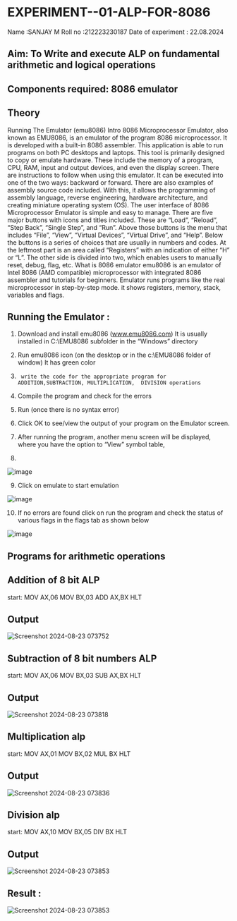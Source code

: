 # EXPERIMENT--01-ALP-FOR-8086
Name :SANJAY M
Roll no :212223230187
Date of experiment : 22.08.2024





## Aim: To Write and execute ALP on fundamental arithmetic and logical operations
## Components required: 8086  emulator 
## Theory 
Running The Emulator (emu8086) Intro 8086 Microprocessor Emulator, also known as EMU8086, is an emulator of the program 8086 microprocessor. It is developed with a built-in 8086 assembler. This application is able to run programs on both PC desktops and laptops. This tool is primarily designed to copy or emulate hardware. These include the memory of a program, CPU, RAM, input and output devices, and even the display screen. There are instructions to follow when using this emulator. It can be executed into one of the two ways: backward or forward. There are also examples of assembly source code included. With this, it allows the programming of assembly language, reverse engineering, hardware architecture, and creating miniature operating system (OS). The user interface of 8086 Microprocessor Emulator is simple and easy to manage. There are five major buttons with icons and titles included. These are “Load”, “Reload”, “Step Back”, “Single Step”, and “Run”. Above those buttons is the menu that includes “File”, “View”, “Virtual Devices”, “Virtual Drive”, and “Help”. Below the buttons is a series of choices that are usually in numbers and codes. At the leftmost part is an area called “Registers” with an indication of either “H” or “L”. The other side is divided into two, which enables users to manually reset, debug, flag, etc. What is 8086 emulator emu8086 is an emulator of Intel 8086 (AMD compatible) microprocessor with integrated 8086 assembler and tutorials for beginners. Emulator runs programs like the real microprocessor in step-by-step mode. it shows registers, memory, stack, variables and flags.


 ## Running the Emulator :
1.	Download and install emu8086 (www.emu8086.com) It is usually installed in C:\EMU8086 subfolder in the “Windows” directory
2.	  Run  emu8086 icon (on the desktop or in the c:\EMU8086 folder of window) It has green color 
 
 
3.		write the code for the appropriate program for ADDITION,SUBTRACTION, MULTIPLICATION,  DIVISION operations 

4.	 Compile the program and check for the errors 
5.	Run (once there is no syntax error) 

6.	Click OK to see/view the output of your program on the Emulator screen. 


7.	After running the program, another menu screen will be displayed, where you have the option to “View” symbol table,
8.	 


![image](https://user-images.githubusercontent.com/36288975/189273263-d65baae9-4b8f-4723-afb3-c0ffa4052b04.png)











9.	Click on emulate to start emulation 








![image](https://user-images.githubusercontent.com/36288975/189273273-9bb36ec1-e2e8-4892-8d35-37707332bfdc.png)








10.	If no errors are found click on run the program and check the status of various flags in the flags tab as shown below 






![image](https://user-images.githubusercontent.com/36288975/189273277-113a2a33-4a40-4ff8-95a5-ecd3a1f504fe.png)







## Programs for arithmetic  operations

## Addition  of 8 bit ALP 
start:
MOV AX,06
MOV BX,03
ADD AX,BX
HLT



## Output 
![Screenshot 2024-08-23 073752](https://github.com/user-attachments/assets/b94aad08-bf2a-41c7-88c7-2aca2d06f975)

 
## Subtraction   of 8 bit numbers  ALP 
 start:
MOV AX,06
MOV BX,03
SUB AX,BX
HLT
## Output  
![Screenshot 2024-08-23 073818](https://github.com/user-attachments/assets/0dcd02d6-8431-4ddc-ad13-18c5ddf1c0ee)

## Multiplication alp 
start:
MOV AX,01
MOV BX,02
MUL BX
HLT
 ## Output  
 ![Screenshot 2024-08-23 073836](https://github.com/user-attachments/assets/d62303d8-76c9-447b-b85e-0242eb694ae5)



## Division alp 
start:
MOV AX,10
MOV BX,05
DIV BX
HLT

## Output  
![Screenshot 2024-08-23 073853](https://github.com/user-attachments/assets/a3b22485-2832-482a-b24d-c8e2765d4087)



## Result :
 ![Screenshot 2024-08-23 073853](https://github.com/user-attachments/assets/ddffa777-0506-4869-8bb5-16b0dfd7b5f1)









